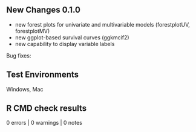 ## New Changes 0.1.0

- new forest plots for univariate and multivariable models (forestplotUV, forestplotMV)
- new ggplot-based survival curves (ggkmcif2)
- new capability to display variable labels

Bug fixes:

## Test Environments

Windows, Mac

## R CMD check results

0 errors | 0 warnings | 0 notes

